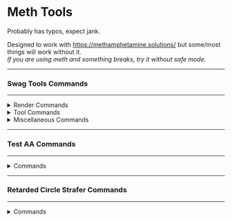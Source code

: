 # Meth Tools

Probably has typos, expect jank.

Designed to work with https://methamphetamine.solutions/ but some/most things will work without it.\
*If you are using meth and something breaks, try it without safe mode.*

---

<h3>Swag Tools Commands</h3>

---

<details>
 <summary>Render Commands</summary>
 
 | Command | Description | Argument(s) | Default |
 | --- | --- | --- | --- |
 | st_render_catpng_alpha | Sets alpha value for catpng fov | `integer` | `100` |
 | st_render_catpng_blue | Sets green rgb value for catpng fov | `integer` | `255` |
 | st_render_catpng_green | Sets blue rgb value for catpng fov | `integer` | `255` |
 | st_render_catpng_red | Sets red rgb value for catpng fov | `integer` | `255` |
 | st_render_fov_set | Sets FOV | `integer` | FOV at load time |
 | st_render_tracers_life_set | Sets bullet tracer lifespan (in seconds) | `integer` | `3` |
 | st_render_tracers_max_set | Sets maximum amount of bullet tracers allowed | `integer` | `1000` |
 | st_render_antiblind | Toggles anti ULX blind | `boolean` | `false` |
 | st_render_catpng | Toggles catpng fov rendering | `boolean` | `false` |
 | st_render_fixthirdperson | Toggles thirdperson fix | `boolean` | `false` |
 | st_render_fog | Toggles fog rendering | `boolean` | `true` |
 | st_render_fullbright | Toggles fullbright | `boolean` | `false` |
 | st_render_rgb | Toggles rgb for the LocalPlayer | `boolean` | `false` |
 | st_render_tracers_beam | Toggles bullet tracers being a beam instead of a line | `boolean` | `false` |
 | st_render_tracers_local | Toggles bullet tracers for LocalPlayer | `boolean` | `false` |
 | st_render_tracers_other | Toggles bullet tracers for other players | `boolean` | `false` |
</details>
<details>
 <summary>Tool Commands</summary>
 
 Command | Description | Argument(s) | Default |
 | --- | --- | --- | --- |
 | st_tools_tdetector_list_x | Sets X position for the TDetector list | `integer` | `10` |
 | st_tools_tdetector_list_y | Sets Y position for the TDetector list | `integer` | `10` |
 | st_tools_gesture_set | Sets gesture for the gestureloop | `string` | `dance` |
 | st_tools_psay_spam_set | Sets message for ULX psay spammer | `string` | `message` |
 | st_tools_allow_guiopenurl | Toggles gui.OpenURL capabilities | `boolean` | `true` |
 | st_tools_antigag | Toggles anti ULX gag | `boolean` | `false` |
 | st_tools_followbot | Toggles block bot/follow bot | `boolean` | `false` |
 | st_tools_gesture_loop | Toggles gestureloop | `boolean` | `false` |
 | st_tools_psay_spam | Toggles ULX psay spammer | `boolean` | `false` |
 | st_tools_tdetector | Toggles TTT traitor detector | `boolean` | `false` |
 | st_tools_tdetector_drawicons | Toggles rendering of the TDetector's icons above heads | `boolean` | `true` |
 | st_tools_tdetector_drawlist | Toggles rendering of the TDetector's list | `boolean` | `true` |
</details>
<details>
 <summary>Miscellaneous Commands</summary>
 
 Command | Description | Argument(s) | Default |
 | --- | --- | --- | --- |
 | st_alerts | Toggles detour alerts | `boolean` | `true` |
 | st_alerts_sound | Toggles detour alert sound | `boolean` | `true` |
</details>


---

<h3>Test AA Commands</h3>

---

<details>
 <summary>Commands</summary>
 
 Command | Description | Argument(s) | Default |
 | --- | --- | --- | --- |
 | testaa_snapback | Toggles antiaim Snapback | `boolean` | `true` |
 | testaa_lagjitter | Toggles antiaim fakelag jitter | `boolean` | `true` |
 | testaa_jitter | Toggles antiaim jitter | `boolean` | `true` |
 | testaa_autodir | Toggles antiaim auto direction | `boolean` | `false` |
 | testaa_invert | Inverts the antiaim (flips 180 degrees) | | |
</details>

---

<h3>Retarded Circle Strafer Commands</h3>

---

<details>
 <summary>Commands</summary>
 
 Command | Description | Argument(s) | Default |
 | --- | --- | --- | --- |
 | r_cs_size | Changes strafe circle size | `integer` | `5` |
 | r_cs_ahop | Toggles auto bhop | `boolean` | `false` |
 | r_cs_astrafe | Toggles auto strafer | `boolean` | `false` |
</details>
